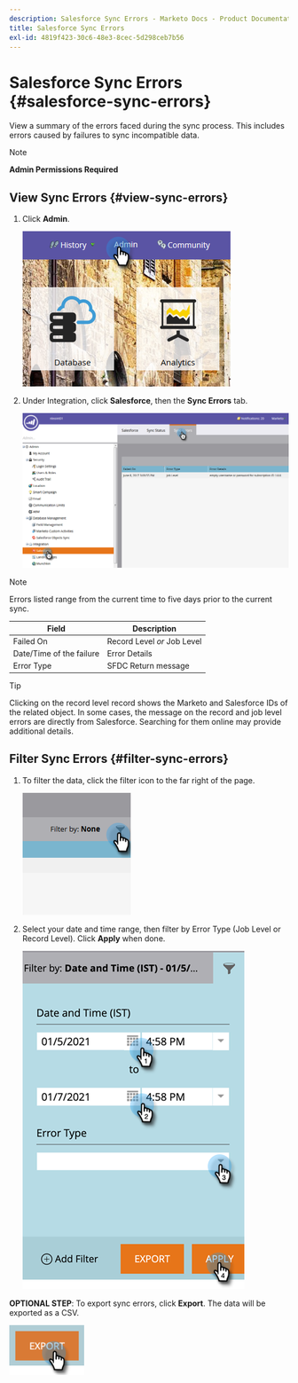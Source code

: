 ```yaml
---
description: Salesforce Sync Errors - Marketo Docs - Product Documentation
title: Salesforce Sync Errors
exl-id: 4819f423-30c6-48e3-8cec-5d298ceb7b56
---
```

# Salesforce Sync Errors {#salesforce-sync-errors}

View a summary of the errors faced during the sync process. This includes errors caused by failures to sync incompatible data.

>[!NOTE]
>
>**Admin Permissions Required**

## View Sync Errors {#view-sync-errors}

1. Click **Admin**.

   ![](assets/salesforce-sync-errors-1.png)

1. Under Integration, click **Salesforce**, then the **Sync Errors** tab.

   ![](assets/salesforce-sync-errors-2.png)

>[!NOTE]
>
>Errors listed range from the current time to five days prior to the current sync.

| Field | Description |
|---|---|
| Failed On | Record Level _or_ Job Level |
| Date/Time of the failure | Error Details |
| Error Type | SFDC Return message |

>[!TIP]
>
>Clicking on the record level record shows the Marketo and Salesforce IDs of the related object. In some cases, the message on the record and job level errors are directly from Salesforce. Searching for them online may provide additional details.

## Filter Sync Errors {#filter-sync-errors}

1. To filter the data, click the filter icon to the far right of the page.

   ![](assets/salesforce-sync-errors-3.png)

1. Select your date and time range, then filter by Error Type (Job Level or Record Level). Click **Apply** when done.

   ![](assets/salesforce-sync-errors-4.png)

**OPTIONAL STEP**: To export sync errors, click **Export**. The data will be exported as a CSV.

   ![](assets/salesforce-sync-errors-5.png)
